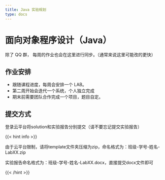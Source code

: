 ```yaml
---
title: Java 实验规划
type: docs
---
```


# 面向对象程序设计（Java）

除了 QQ 群， 每周的作业也会在这里进行同步。（通常来说这里可能改的更快）

## 作业安排

- 跟随课程进度，每周会安排一个 LAB。
- 第二周开始会迭代一个系统，个人独立完成
- 期末前需要团队合作完成一个项目，题目自定。

## 提交方式

登录云平台将solution和实验报告分别提交（请不要忘记提交实验报告）

{{< hint info >}}

由于云平台限制，请将template文件夹压缩为zip，命名格式为：班级-学号-姓名-LabXX.zip

实验报告命名格式为：班级-学号-姓名-LabXX.docx，直接提交docx文件即可

{{< /hint >}}
